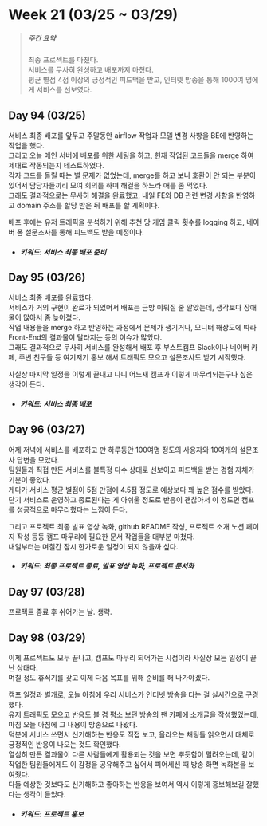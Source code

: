Week 21 (03/25 ~ 03/29)
===
>  ##### 주간 요약
>  최종 프로젝트를 마쳤다.  
>  서비스를 무사히 완성하고 배포까지 마쳤다.  
>  평균 별점 4점 이상의 긍정적인 피드백을 받고, 인터넷 방송을 통해 1000여 명에게 서비스를 선보였다.

Day 94 (03/25)
---
서비스 최종 배포를 앞두고 주말동안 airflow 작업과 모델 변경 사항을 BE에 반영하는 작업을 했다.  
그리고 오늘 메인 서버에 배포를 위한 세팅을 하고, 현재 작업된 코드들을 merge 하여 제대로 작동되는지 테스트하였다.  
각자 코드를 돌릴 때는 별 문제가 없었는데, merge를 하고 보니 호환이 안 되는 부분이 있어서 담당자들끼리 모여 회의를 하며 해결을 하느라 애를 좀 먹었다.  
그래도 결과적으로는 무사히 해결을 완료했고, 내일 FE와 DB 관련 변경 사항을 반영하고 domain 주소를 할당 받은 뒤 배포를 할 계획이다.  

배포 후에는 유저 트래픽을 분석하기 위해 추천 당 게임 클릭 횟수를 logging 하고, 네이버 폼 설문조사를 통해 피드백도 받을 예정이다.  

+ ##### 키워드: 서비스 최종 배포 준비

Day 95 (03/26)
---
서비스 최종 배포를 완료했다.  
서비스가 거의 구현이 완료가 되었어서 배포는 금방 이뤄질 줄 알았는데, 생각보다 장애물이 많아서 좀 늦어졌다.  
작업 내용들을 merge 하고 반영하는 과정에서 문제가 생기거나, 모니터 해상도에 따라 Front-End의 결과물이 달라지는 등의 이슈가 많았다.  
그래도 결과적으로 무사히 서비스를 완성해서 배포 후 부스트캠프 Slack이나 네이버 카페, 주변 친구들 등 여기저기 홍보 해서 트래픽도 모으고 설문조사도 받기 시작했다.  

사실상 마지막 일정을 이렇게 끝내고 나니 어느새 캠프가 이렇게 마무리되는구나 싶은 생각이 든다.  

+ ##### 키워드: 서비스 최종 배포

Day 96 (03/27)
---
어제 저녁에 서비스를 배포하고 만 하루동안 100여명 정도의 사용자와 10여개의 설문조사 답변을 모았다.  
팀원들과 직접 만든 서비스를 불특정 다수 상대로 선보이고 피드백을 받는 경험 자체가 기분이 좋았다.  
게다가 서비스 평균 별점이 5점 만점에 4.5점 정도로 예상보다 꽤 높은 점수를 받았다.  
단기 서비스로 운영하고 종료된다는 게 아쉬울 정도로 반응이 괜찮아서 이 정도면 캠프를 성공적으로 마무리했다는 느낌이 든다.  

그리고 프로젝트 최종 발표 영상 녹화, github README 작성, 프로젝트 소개 노션 페이지 작성 등등 캠프 마무리에 필요한 문서 작업들을 대부분 마쳤다.  
내일부터는 며칠간 잠시 한가로운 일정이 되지 않을까 싶다.  

+ ##### 키워드: 최종 프로젝트 종료, 발표 영상 녹화, 프로젝트 문서화

Day 97 (03/28)
---
프로젝트 종료 후 쉬어가는 날. 생략.

Day 98 (03/29)
---
이제 프로젝트도 모두 끝나고, 캠프도 마무리 되어가는 시점이라 사실상 모든 일정이 끝난 상태다.  
며칠 정도 휴식기를 갖고 이제 다음 목표를 위해 준비를 해 나가야겠다.  

캠프 일정과 별개로, 오늘 아침에 우리 서비스가 인터넷 방송을 타는 걸 실시간으로 구경했다.  
유저 트래픽도 모으고 반응도 볼 겸 평소 보던 방송의 팬 카페에 소개글을 작성했었는데, 마침 오늘 아침에 그 내용이 방송으로 나왔다.  
덕분에 서비스 쓰면서 신기해하는 반응도 직접 보고, 올라오는 채팅들 읽으면서 대체로 긍정적인 반응이 나오는 것도 확인했다.  
열심히 만든 결과물이 다른 사람들에게 활용되는 것을 보면 뿌듯함이 밀려오는데, 같이 작업한 팀원들에게도 이 감정을 공유해주고 싶어서 피어세션 때 방송 화면 녹화본을 보여줬다.  
다들 예상한 것보다도 신기해하고 좋아하는 반응을 보여서 역시 이렇게 홍보해보길 잘했다는 생각이 들었다.  

+ ##### 키워드: 프로젝트 홍보
